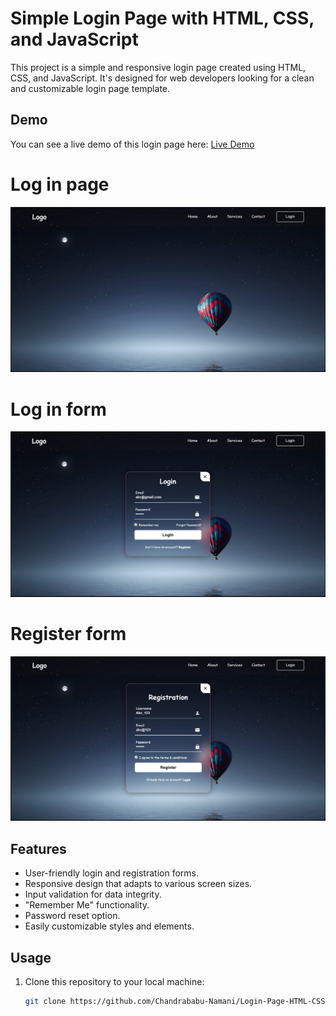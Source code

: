 # Simple Login Page with HTML, CSS, and JavaScript
This project is a simple and responsive login page created using HTML, CSS, and JavaScript. It's designed for web developers looking for a clean and customizable login page template.

## Demo

You can see a live demo of this login page here: [Live Demo](https://your-demo-link.com)
# Log in page
![Login form](https://github.com/Chandrababu-Namani/Login-Page-HTML-CSS-JS/blob/main/Screenshots/Log%20in%20page.png)
# Log in form
![Login Page](https://github.com/Chandrababu-Namani/Login-Page-HTML-CSS-JS/blob/main/Screenshots/Log%20in%20form.png)
# Register form
![Register form](https://github.com/Chandrababu-Namani/Login-Page-HTML-CSS-JS/blob/main/Screenshots/Register%20form.png)


## Features

- User-friendly login and registration forms.
- Responsive design that adapts to various screen sizes.
- Input validation for data integrity.
- "Remember Me" functionality.
- Password reset option.
- Easily customizable styles and elements.

## Usage

1. Clone this repository to your local machine:

   ```bash
   git clone https://github.com/Chandrababu-Namani/Login-Page-HTML-CSS-JS.git
